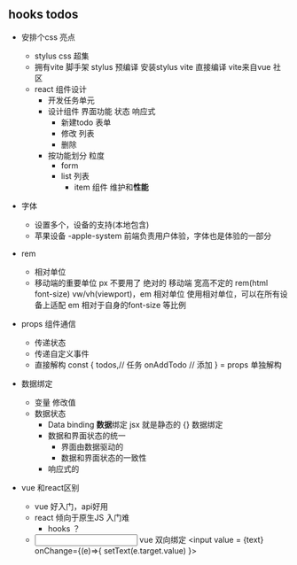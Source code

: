 ## hooks todos

- 安排个css 亮点
  - stylus
      css 超集
  - 拥有vite 脚手架
      stylus 预编译 安装stylus vite 直接编译
      vite来自vue 社区
  - react 组件设计
      - 开发任务单元
      - 设计组件
          界面功能 状态 响应式
          - 新建todo 表单
          - 修改 列表
          - 删除
      - 按功能划分 粒度
          - form
          - list 列表
              - item 组件 维护和**性能**

- 字体
    - 设置多个，设备的支持(本地包含)
    - 苹果设备 -apple-system  前端负责用户体验，字体也是体验的一部分
- rem
    - 相对单位
    - 移动端的重要单位 px 不要用了 绝对的
        移动端 宽高不定的 rem(html font-size) vw/vh(viewport)，em 相对单位
        使用相对单位，可以在所有设备上适配
        em 相对于自身的font-size 等比例

- props  组件通信
    - 传递状态
    - 传递自定义事件
    - 直接解构
        const {
            todos,// 任务
            onAddTodo // 添加
        } = props 单独解构

- 数据绑定
    - 变量  修改值
    - 数据状态
        - Data binding **数据**绑定  jsx 就是静态的
        {} 数据绑定
        - 数据和界面状态的统一
            - 界面由数据驱动的
            - 数据和界面状态的一致性
        - 响应式的

- vue  和react区别
    - vue 好入门，api好用
    - react 倾向于原生JS 入门难
        - hooks ？
    - <input v-model="text" /> vue 双向绑定
    <input value = {text} onChange={(e)=>{
        setText(e.target.value)
    }>
    

